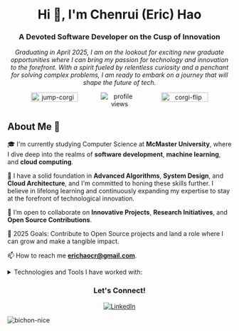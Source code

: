 <div>
  <h1 align="center">Hi 👋, I'm Chenrui (Eric) Hao</h1>
  <h3 align="center">A Devoted Software Developer on the Cusp of Innovation</h3>
</div>

<p align="center">
  <em>
    Graduating in April 2025, I am on the lookout for exciting new graduate opportunities where I can bring my passion for technology and innovation to the forefront. With a spirit fueled by relentless curiosity and a penchant for solving complex problems, I am ready to embark on a journey that will shape the future of tech.
  </em>
</p>

<div align="center" style="display: flex; justify-content: space-between; clear: both;">
  <img src="https://github.com/Ericc-Hao/Ericc-Hao/assets/80863968/438320d4-4eb8-4c3c-8927-4238dd621676" alt="jump-corgi" style="width: 50%;">
  <img src="https://komarev.com/ghpvc/?username=Ericc-Hao&label=Profile%20views&color=9370db&style=flat" alt="profile views">
  <img src="https://github.com/Ericc-Hao/Ericc-Hao/assets/80863968/457618a3-c63f-4619-afab-0a4129f045ec" alt="corgi-flip" style="width: 50%;">
</div>


## About Me 🚀

🎓 I'm currently studying Computer Science at **McMaster University**, where I dive deep into the realms of <strong>software development</strong>, <strong>machine learning</strong>, and <strong>cloud computing</strong>.

🧠 I have a solid foundation in **Advanced Algorithms**, **System Design**, and **Cloud Architecture**, and I'm committed to honing these skills further. I believe in lifelong learning and continuously expanding my expertise to stay at the forefront of technological innovation.

🤝 I’m open to collaborate on **Innovative Projects**, **Research Initiatives**, and **Open Source Contributions**.

🥅 2025 Goals: Contribute to Open Source projects and land a role where I can grow and make a tangible impact.

📫 How to reach me **erichaocr@gmail.com**.

<details>
  <summary>Technologies and Tools I have worked with:</summary>
  <p align="center">
    <div> <strong> Backend Technologies </strong> </div>
    <img src="https://img.shields.io/badge/Ruby_on_Rails-CC0000?style=for-the-badge&logo=ruby-on-rails&logoColor=white" alt="Ruby on Rails">
    <img src="https://img.shields.io/badge/Python-3776AB?style=for-the-badge&logo=python&logoColor=white" alt="Python">
    <img src="https://img.shields.io/badge/Java-007396?style=for-the-badge&logo=java&logoColor=white" alt="Java">
    <div> <strong> Frontend Technologies </strong> </div>
    <img src="https://img.shields.io/badge/JavaScript-F7DF1E?style=for-the-badge&logo=javascript&logoColor=black" alt="JavaScript">
    <img src="https://img.shields.io/badge/React-61DAFB?style=for-the-badge&logo=react&logoColor=black" alt="React">
    <img src="https://img.shields.io/badge/Angular-DD0031?style=for-the-badge&logo=angular&logoColor=white" alt="Angular">
    <img src="https://img.shields.io/badge/Vue.js-4FC08D?style=for-the-badge&logo=vue.js&logoColor=white" alt="Vue.js">
    <div> <strong> Cloud Platforms  </strong> </div>
    <img src="https://img.shields.io/badge/AWS-232F3E?style=for-the-badge&logo=amazon-aws&logoColor=white" alt="AWS">
    <img src="https://img.shields.io/badge/IBM_Cloud-052FAD?style=for-the-badge&logo=ibm&logoColor=white" alt="IBM Cloud">
    <div> <strong> Containers and Orchestration  </strong> </div>
    <img src="https://img.shields.io/badge/Kubernetes-326CE5?style=for-the-badge&logo=kubernetes&logoColor=white" alt="Kubernetes">
    <img src="https://img.shields.io/badge/Docker-2496ED?style=for-the-badge&logo=docker&logoColor=white" alt="Docker">
  </p>
</details>

<h3 align="center">Let's Connect!</h3>
<p align="center">
  <a href="https://www.linkedin.com/in/chenruihao/" target="_blank">
    <img src="https://img.shields.io/badge/LinkedIn-0077B5?style=for-the-badge&logo=linkedin&logoColor=white" alt="LinkedIn">
  </a>
</p>

![bichon-nice](https://github.com/Ericc-Hao/Ericc-Hao/assets/80863968/7f1bb786-588f-4ac6-9941-c02812d03c32)


